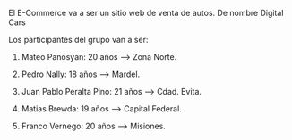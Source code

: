 El E-Commerce va a ser un sitio web de venta de autos. De nombre Digital Cars

Los participantes del grupo van a ser:

1. Mateo Panosyan: 20 años --> Zona Norte.

2. Pedro Nally: 18 años --> Mardel.

3. Juan Pablo Peralta Pino: 21 años --> Cdad. Evita.

4. Matias Brewda: 19 años --> Capital Federal.

5. Franco Vernego: 20 años --> Misiones.
